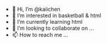 - 👋 Hi, I’m @kaiichen
- 👀 I’m interested in basketball & html
- 🌱 I’m currently learning html
- 💞️ I’m looking to collaborate on ...
- 📫 How to reach me ...

<!---
kaiichen/kaiichen is a ✨ special ✨ repository because its `README.md` (this file) appears on your GitHub profile.
You can click the Preview link to take a look at your changes.
--->

